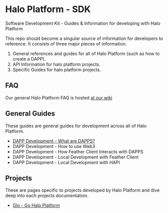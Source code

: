 # Halo Platform - SDK
Software Development Kit - Guides &amp; Information for developing with Halo Platform

This repo should become a singular source of information for developers to reference. It consists of three major pieces of information.

1. General references and guides for all of Halo Platform (such as how to create a DAPP).
2. API Information for halo platform projects.
3. Specific Guides for halo platform projects.

## FAQ

Our general Halo Platform FAQ is hosted [at our wiki](https://wiki.haloplatform.tech/FAQ)


## General Guides
These guides are general guides for development across all of Halo Platform.

- [DAPP Development - What are DAPPS?](Guides/Master/dapp-development-what-are-dapps.md)
- DAPP Development - How to use Web3
- DAPP Development - How Feather Client Interacts with DAPPS
- DAPP Development - Local Development with Feather Client
- DAPP Development - Local Development with HAPI

## Projects
These are pages specific to projects developed by Halo Platform and dive deep into each projects documentation.

- [Glo - Go Halo Platform](Projects/Glo.md)